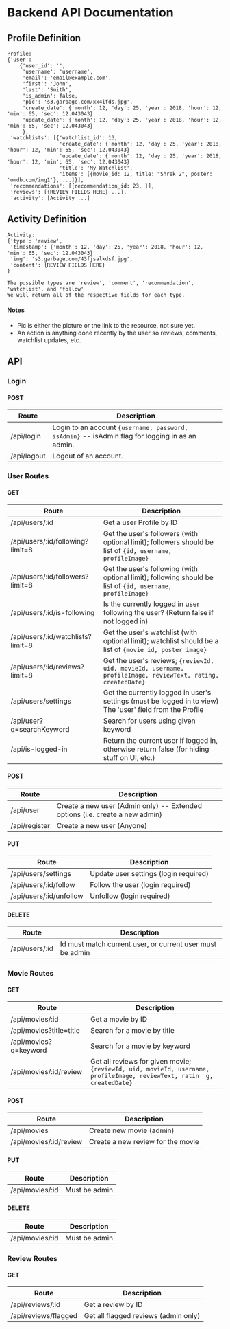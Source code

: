 # Backend API Documentation

## Profile Definition
```
Profile:
{'user':
    {'user_id': '',
     'username': 'username',
     'email': 'email@example.com',
     'first': 'John',
     'last': 'Smith',
     'is_admin': false,
     'pic': 's3.garbage.com/xx4ifds.jpg',
     'create_date': {'month': 12, 'day': 25, 'year': 2018, 'hour': 12, 'min': 65, 'sec': 12.043043}
     'update_date': {'month': 12, 'day': 25, 'year': 2018, 'hour': 12, 'min': 65, 'sec': 12.043043}
     },
 'watchlists': [{'watchlist_id': 13,
                 'create_date': {'month': 12, 'day': 25, 'year': 2018, 'hour': 12, 'min': 65, 'sec': 12.043043}
                 'update_date': {'month': 12, 'day': 25, 'year': 2018, 'hour': 12, 'min': 65, 'sec': 12.043043}
                 'title': 'My Watchlist',
                 'items': [{movie_id: 12, title: "Shrek 2", poster: 'omdb.com/img1'}, ...]}],
 'recommendations': [{recommendation_id: 23, }],
 'reviews': [{REVIEW FIELDS HERE} ...],
 'activity': [Activity ...]
```

## Activity Definition
```
Activity:
{'type': 'review',
 'timestamp': {'month': 12, 'day': 25, 'year': 2018, 'hour': 12, 'min': 65, 'sec': 12.043043}
 'img': 's3.garbage.com/43fjsalkdsf.jpg',
 'content': {REVIEW FIELDS HERE}
}

The possible types are 'review', 'comment', 'recommendation', 'watchlist', and 'follow'
We will return all of the respective fields for each type.

```

#### Notes
 - Pic is either the picture or the link to the resource, not sure yet.
 - An action is anything done recently by the user so reviews, comments, watchlist updates, etc.

## API

### Login

#### POST

| Route       | Description                                                                                   |
|-------------| ----------------------------------------------------------------------------------------------|
| /api/login  | Login to an account `{username, password, isAdmin}` -- isAdmin flag for logging in as an admin. |
| /api/logout | Logout of an account.                                                                         |

### User Routes

#### GET
| Route                            | Description                                                                                               |
|----------------------------------|-----------------------------------------------------------------------------------------------------------|
| /api/users/:id                   | Get a user Profile by ID |
| /api/users/:id/following?limit=8 | Get the user's followers (with optional limit); followers should be list of `{id, username, profileImage}`|
| /api/users/:id/followers?limit=8 | Get the user's following (with optional limit); following should be list of `{id, username, profileImage}`|
| /api/users/:id/is-following      | Is the currently logged in user following the user? (Return false if not logged in)|
| /api/users/:id/watchlists?limit=8 | Get the user's watchlist (with optional limit); watchlist should be a list of `{movie id, poster image}`|
| /api/users/:id/reviews?limit=8   | Get the user's reviews; `{reviewId, uid, movieId, username, profileImage, reviewText, rating, createdDate}`|
| /api/users/settings              | Get the currently logged in user's settings (must be logged in to view) The 'user' field from the Profile|
| /api/user?q=searchKeyword        | Search for users using given keyword|
| /api/is-logged-in                | Return the current user if logged in, otherwise return false (for hiding stuff on UI, etc.)|

#### POST
| Route                            | Description                                                                      |
|----------------------------------|----------------------------------------------------------------------------------|
| /api/user                        |      Create a new user (Admin only) -- Extended options (i.e. create a new admin)|
| /api/register                    |      Create a new user (Anyone)|

#### PUT
| Route                   | Description                                                                                                   |
|-------------------------|---------------------------------------------------------------------------------------------------------------|
| /api/users/settings     | Update user settings (login required) |
| /api/users/:id/follow   | Follow the user (login required)                                                                              |
| /api/users/:id/unfollow | Unfollow (login required)                                                                                     |

#### DELETE
| Route          | Description                                               |
|----------------|-----------------------------------------------------------|
| /api/users/:id | Id must match current user, or current user must be admin |

### Movie Routes
#### GET
| Route                    | Description                                                                                                     |
|------------------------- | --------------------------------------------------------------------------------------------------------------- |
| /api/movies/:id          | Get a movie by ID                                                                                                    |
| /api/movies?title=title  | Search for a movie by title                                                                                          |
| /api/movies?q=keyword    | Search for a movie by keyword                                                                                        |
| /api/movies/:id/review   | Get all reviews for given movie; `{reviewId, uid, movieId, username, profileImage, reviewText, ratin  g, createdDate}` |

#### POST
| Route                              | Description                       |
| -------                            | --------------                    |
| /api/movies                        | Create new movie (admin)          |
| /api/movies/:id/review             | Create a new review for the movie |

#### PUT
| Route                                 | Description                                                                              |
|---------------------------------------|------------------------------------------------------------------------------------------|
| /api/movies/:id                       | Must be admin                                                                            |

#### DELETE
| Route                       | Description           |
|-----------------------------|-----------------------|
| /api/movies/:id             | Must be admin         |

### Review Routes
#### GET
| Route                | Description                          |
|----------------------|--------------------------------------|
| /api/reviews/:id     | Get a review by ID                   |
| /api/reviews/flagged | Get all flagged reviews (admin only) |
